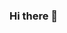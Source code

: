 ### Hi there 👋

<!--
**Eric6669/Eric6669** is a ✨ _special_ ✨ repository because its `README.md` (this file) appears on your GitHub profile.

Here are some ideas to get you started:

- 🔭 I’m currently working on nan jing normal university;
- 🌱 I’m currently learning python,c and c++;
- 👯 I’m looking to collaborate on git
- 🤔 I’m looking for help with CSDN,github and LeetCode;
- 💬 Ask me about why I havn't succeed with so much efforts;
- 📫 How to reach me: 2585900260@qq.com
- 😄 Pronouns: xing kee
- ⚡ Fun fact: a handsome boy
-->
